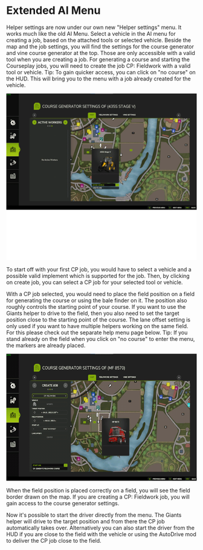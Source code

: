 # Extended AI Menu


Helper settings are now under our own new "Helper settings" menu.
It works much like the old AI Menu.
Select a vehicle in the AI menu for creating a job, based on the attached tools or selected vehicle.
Beside the map and the job settings, you will find the settings for the course generator and vine course generator at the top. Those are only accessible with a valid tool when you are creating a job.
For generating a course and starting the Courseplay jobs, you will need to create the job CP: Fieldwork with a valid tool or vehicle.
Tip: To gain quicker access, you can click on "no course" on the HUD. This will bring you to the menu with a job already created for the vehicle.


![Image](../assets/images/startjobmenuhelp_0_0_1024_895.png)


To start off with your first CP job, you would have to select a vehicle and a possible valid implement which is supported for the job.
Then, by clicking on create job, you can select a CP job for your selected tool or vehicle.



With a CP job selected, you would need to place the field position on a field for generating the course or using the bale finder on it.
The position also roughly controls the starting point of your course.
If you want to use the Giants helper to drive to the field, then you also need to set the target position close to the starting point of the course.
The lane offset setting is only used if you want to have multiple helpers working on the same field. For this please check out the separate help menu page below.
Tip: If you stand already on the field when you click on "no course" to enter the menu, the markers are already placed.


![Image](../assets/images/readyjobmenuhelp_0_0_765_510.png)


When the field position is placed correctly on a field, you will see the field border drawn on the map.
If you are creating a CP: Fieldwork job, you will gain access to the course generator settings. 



Now it's possible to start the driver directly from the menu. The Giants helper will drive to the target position and from there the CP job automatically takes over.
Alternatively you can also start the driver from the HUD if you are close to the field with the vehicle or using the AutoDrive mod to deliver the CP job close to the field.


